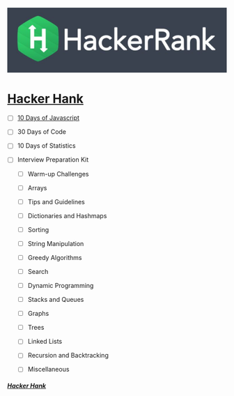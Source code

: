 ![hancker_hank.png](https://github.com/kakanew/Hacker_Hank/blob/master/hackerrank.jpg?raw=true)

# [Hacker Hank](https://github.com/kakanew/Hacker_Hank)

- [ ] [10 Days of Javascript](https://github.com/kakanew/Hacker_Hank/tree/master/10_Days_of_Javascript)

- [ ] 30 Days of Code

- [ ] 10 Days of Statistics

- [ ] Interview Preparation Kit

  - [ ] Warm-up Challenges

  - [ ] Arrays

  - [ ] Tips and Guidelines

  - [ ] Dictionaries and Hashmaps

  - [ ] Sorting

  - [ ] String Manipulation

  - [ ] Greedy Algorithms

  - [ ] Search

  - [ ] Dynamic Programming

  - [ ] Stacks and Queues

  - [ ] Graphs

  - [ ] Trees

  - [ ] Linked Lists

  - [ ] Recursion and Backtracking

  - [ ] Miscellaneous

  
##### [Hacker Hank](https://github.com/kakanew/Hacker_Hank)

